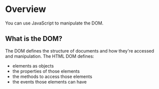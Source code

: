 # Overview

You can use JavaScript to manipulate the DOM.

## What is the DOM?

The DOM defines the structure of documents and how they're accessed and manipulation. The HTML DOM defines:

* elements as objects
* the properties of those elements
* the methods to access those elements
* the events those elements can have